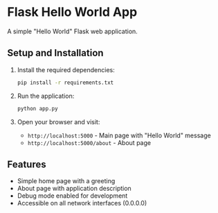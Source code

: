 # Flask Hello World App

A simple "Hello World" Flask web application.

## Setup and Installation

1. Install the required dependencies:
   ```bash
   pip install -r requirements.txt
   ```

2. Run the application:
   ```bash
   python app.py
   ```

3. Open your browser and visit:
   - `http://localhost:5000` - Main page with "Hello World" message
   - `http://localhost:5000/about` - About page

## Features

- Simple home page with a greeting
- About page with application description
- Debug mode enabled for development
- Accessible on all network interfaces (0.0.0.0)